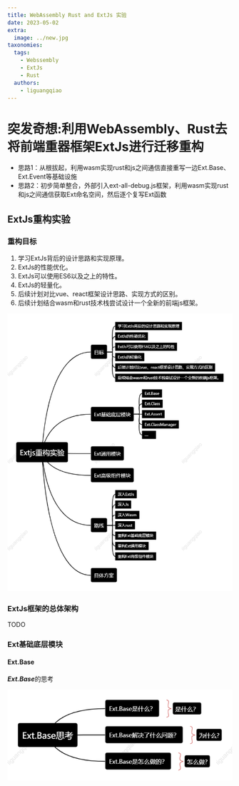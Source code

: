 ```yaml
---
title: WebAssembly Rust and ExtJs 实验
date: 2023-05-02
extra:
  image: ../new.jpg
taxonomies:
  tags:
    - Webssembly
    - ExtJs
    - Rust
  authors:
    - liguangqiao  
---
```

# 突发奇想:利用WebAssembly、Rust去将前端重器框架ExtJs进行迁移重构
- 思路1：从根拔起，利用wasm实现rust和js之间通信直接重写一边Ext.Base、Ext.Event等基础设施
- 思路2：初步简单整合，外部引入ext-all-debug.js框架，利用wasm实现rust和js之间通信获取Ext命名空间，然后逐个复写Ext函数

## ExtJs重构实验

### 重构目标

1. 学习ExtJs背后的设计思路和实现原理。
2. ExtJs的性能优化。
3. ExtJs可以使用ES6以及之上的特性。
4. ExtJs的轻量化。
5. 后续计划对比vue、react框架设计思路、实现方式的区别。
6. 后续计划结合wasm和rust技术栈尝试设计一个全新的前端js框架。

![Ext重构实验架构图](ext_js_lab_plan.png)

### ExtJs框架的总体架构

TODO

### Ext基础底层模块

#### Ext.Base

***Ext.Base***的思考

![](ext_base_think.png)



